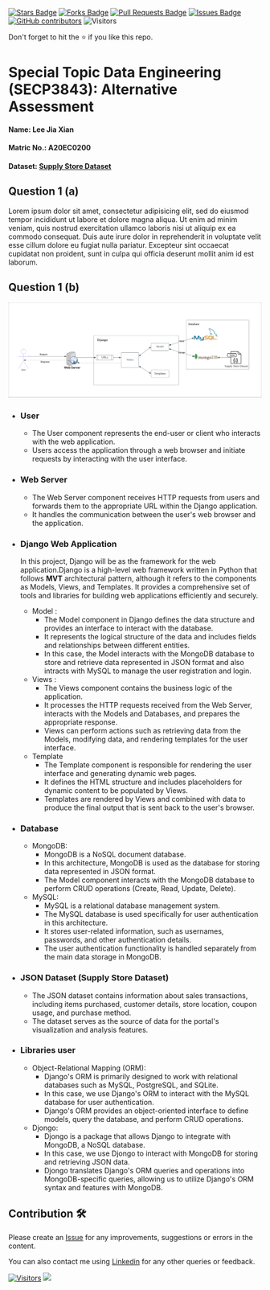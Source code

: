 <a href="https://github.com/drshahizan/SECP3843/stargazers"><img src="https://img.shields.io/github/stars/drshahizan/SECP3843" alt="Stars Badge"/></a>
<a href="https://github.com/drshahizan/SECP3843/network/members"><img src="https://img.shields.io/github/forks/drshahizan/SECP3843" alt="Forks Badge"/></a>
<a href="https://github.com/drshahizan/SECP3843/pulls"><img src="https://img.shields.io/github/issues-pr/drshahizan/SECP3843" alt="Pull Requests Badge"/></a>
<a href="https://github.com/drshahizan/SECP3843/issues"><img src="https://img.shields.io/github/issues/drshahizan/SECP3843" alt="Issues Badge"/></a>
<a href="https://github.com/drshahizan/SECP3843/graphs/contributors"><img alt="GitHub contributors" src="https://img.shields.io/github/contributors/drshahizan/SECP3843?color=2b9348"></a>
![Visitors](https://api.visitorbadge.io/api/visitors?path=https%3A%2F%2Fgithub.com%2Fdrshahizan%2FSECP3843&labelColor=%23d9e3f0&countColor=%23697689&style=flat)


Don't forget to hit the :star: if you like this repo.

# Special Topic Data Engineering (SECP3843): Alternative Assessment

#### Name: Lee Jia Xian  
#### Matric No.: A20EC0200
#### Dataset: <a href="https://github.com/drshahizan/dataset/tree/main/mongodb/01-sales" >Supply Store Dataset</a>

## Question 1 (a)
Lorem ipsum dolor sit amet, consectetur adipisicing elit, sed do eiusmod tempor incididunt ut labore et dolore magna aliqua. Ut enim ad minim veniam, quis nostrud exercitation ullamco laboris nisi ut aliquip ex ea commodo consequat. Duis aute irure dolor in reprehenderit in voluptate velit esse cillum dolore eu fugiat nulla pariatur. Excepteur sint occaecat cupidatat non proident, sunt in culpa qui officia deserunt mollit anim id est laborum.

## Question 1 (b)
<img  src="./files/images/System Architecture (AA).jpeg"></img>

- ###  User
  - The User component represents the end-user or client who interacts with the web application.
  - Users access the application through a web browser and initiate requests by interacting with the user interface.

- ### Web Server
  - The Web Server component receives HTTP requests from users and forwards them to the appropriate URL within the Django application.
  - It handles the communication between the user's web browser and the application.
 
- ### Django Web Application
   In this project, Django will be as the framework for the web application.Django is a high-level web framework written in Python that follows 
   <b>MVT</b> architectural pattern, although it refers to the components as Models, Views, and Templates. It provides a comprehensive set of tools and libraries for building web applications efficiently and securely.
  - Model :
    - The Model component in Django defines the data structure and provides an interface to interact with the database.
    - It represents the logical structure of the data and includes fields and relationships between different entities.
    - In this case, the Model interacts with the MongoDB database to store and retrieve data represented in JSON format and also intracts with MySQL to manage the user registration and login.
  - Views :
    - The Views component contains the business logic of the application.
    - It processes the HTTP requests received from the Web Server, interacts with the Models and Databases, and prepares the appropriate response.
    - Views can perform actions such as retrieving data from the Models, modifying data, and rendering templates for the user interface.
  - Template
    - The Template component is responsible for rendering the user interface and generating dynamic web pages.
    - It defines the HTML structure and includes placeholders for dynamic content to be populated by Views.
    - Templates are rendered by Views and combined with data to produce the final output that is sent back to the user's browser.

- ### Database
  - MongoDB:
    - MongoDB is a NoSQL document database.
    - In this architecture, MongoDB is used as the database for storing data represented in JSON format.
    - The Model component interacts with the MongoDB database to perform CRUD operations (Create, Read, Update, Delete).
  - MySQL:
    - MySQL is a relational database management system.
    - The MySQL database is used specifically for user authentication in this architecture.
    - It stores user-related information, such as usernames, passwords, and other authentication details.
    - The user authentication functionality is handled separately from the main data storage in MongoDB.
- ### JSON Dataset (Supply Store Dataset)
   - The JSON dataset contains information about sales transactions, including items purchased, customer details, store location, coupon usage, and purchase method.
   - The dataset serves as the source of data for the portal's visualization and analysis features.
 
- ### Libraries user
   - Object-Relational Mapping (ORM):
       - Django's ORM is primarily designed to work with relational databases such as MySQL, PostgreSQL, and SQLite.
       - In this case, we use Django's ORM to interact with the MySQL database for user authentication.
       - Django's ORM provides an object-oriented interface to define models, query the database, and perform CRUD operations.
   - Djongo:
       - Djongo is a package that allows Django to integrate with MongoDB, a NoSQL database.
       - In this case, we use Djongo to interact with MongoDB for storing and retrieving JSON data.
       - Djongo translates Django's ORM queries and operations into MongoDB-specific queries, allowing us to utilize Django's ORM syntax and features with MongoDB.
     
  

    
 





## Contribution 🛠️
Please create an [Issue](https://github.com/drshahizan/special-topic-data-engineering/issues) for any improvements, suggestions or errors in the content.

You can also contact me using [Linkedin](https://www.linkedin.com/in/drshahizan/) for any other queries or feedback.

[![Visitors](https://api.visitorbadge.io/api/visitors?path=https%3A%2F%2Fgithub.com%2Fdrshahizan&labelColor=%23697689&countColor=%23555555&style=plastic)](https://visitorbadge.io/status?path=https%3A%2F%2Fgithub.com%2Fdrshahizan)
![](https://hit.yhype.me/github/profile?user_id=81284918)


